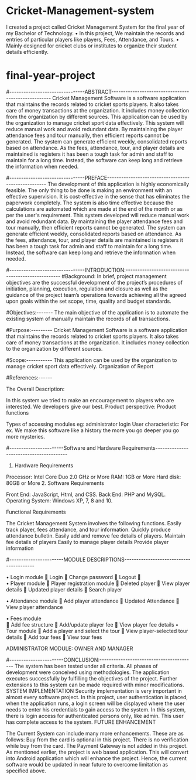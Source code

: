 # Cricket-Management-system
 I created a project called Cricket Management System for the final year of my Bachelor of Technology. • In this project, We maintain the records and entries of particular players like players, Fees, Attendance, and Tours. • Mainly designed for cricket clubs or institutes to organize their student details efficiently.

# final-year-project


#--------------------------------ABSTRACT----------------------------------------------------
Cricket Management Software is a software application that maintains the records related to cricket sports players. It also takes care of money transactions at the organization. It includes money collection from the organization by different sources. This application can be used by the organization to manage cricket sport data effectively. This system will reduce manual work and avoid redundant data. By maintaining the player attendance fees and tour manually, then efficient reports cannot be generated. The system can generate efficient weekly, consolidated reports based on attendance. As the fees, attendance, tour, and player details are maintained is registers it has been a tough task for admin and staff to maintain for a long time. Instead, the software can keep long and retrieve the information when needed.

 
#--------------------------------PREFACE----------------------------------------------------
The development of this application is highly economically feasible. The only thing to be done is making an environment with an effective supervision.
It is cost-effective in the sense that has eliminates the paperwork completely. The system is also time effective because the calculations are automated which are made at the end of the month or as per the user's requirement.
This system developed will reduce manual work and avoid redundant data. By maintaining the player attendance fees and tour manually, then efficient reports cannot be generated. The system can generate efficient weekly, consolidated reports based on attendance. As the fees, attendance, tour, and player details are maintained is registers it has been a tough task for admin and staff to maintain for a long time. Instead, the software can keep long and retrieve the information when needed.

#--------------------------------INTRODUCTION:--------------------------------------------------
#Background: 
In brief, project management objectives are the successful development of the project’s procedures of initiation, planning, execution, regulation and closure as well as the guidance of the project team’s operations towards achieving all the agreed upon goals within the set scope, time, quality and budget standards.

#Objectives:-------
The main objective of the application is to automate the existing   system of manually maintain the records of all transactions.

#Purpose:---------
Cricket Management Software is a software application that maintains the records related to cricket sports players. It also takes care of money transactions at the organization. It includes money collection to the organization by different sources.

#Scope:-----------
This application can be used by the organization to manage cricket sport data effectively. 
Organization of Report

#References:------

The Overall Description:

In this system we tried to make an encouragement to players who are interested.
We developers give our best.
Product perspective:
Product functions

Types of accessing modules eg: administrator login
    User characteristic:
    For ex. We make this software like a history the more you go deeper you go more mysteries.
 
 #-----------------------Software and Hardware Requirements----------------------------------------

1.	Hardware Requirements

Processor: Intel Core Duo 2.0 GHz or More
RAM: 1GB or More
Hard disk: 80GB or More
2.	Software Requirements

Front End: JavaScript, Html, and CSS.
Back End: PHP and MySQL.
Operating System: Windows XP, 7, 8 and 10.

Functional Requirements

The Cricket Management System involves the following functions.
Easily track player, fees attendance, and tour information.
Quickly produce attendance bulletin.
Easily add and remove fee details of players.
Maintain fee details of players
Easily to manage player details
Provide player information

#-----------------------MODULE DESCRIPTIONS----------------------------------------

•	Login module
	Login
	Change password
	Logout
	
•	Player module
	 Player registration module 
	 Deleted player 
	View player details 
	Updated player details
	Search player 

•	Attendance module 
	Add player attendance
	Updated Attendance
	View player attendance


•	Fees module   
	Add fee structure
	Add/update player fee
	View player fee details
•	Tour module
	Add a player and select the tour
	View player-selected tour details 
	Add tour fees 
	View tour fees 

ADMINISTRATOR MODULE: OWNER AND MANAGER

#-----------------------CONCLUSION:-----------------------------------------
The system has been tested under all criteria. All phases of development were conceived using methodologies. The application executes successfully by fulfilling the objectives of the project. Further extensions to this system can be made required with minor modifications.
SYSTEM IMPLEMENTATION
Security implementation is very important in almost every software project.
In this project, user authentication is placed, when the application runs, a login screen will be displayed where the user needs to enter his credentials to gain access to the system.
In this system, there is login access for authenticated persons only, like admin. This user has complete access to the system.
FUTURE ENHANCEMENT

The Current System can include many more enhancements. These are as follows:
Buy from the card is optional in this project.
There is no verification while buy from the card.
The Payment Gateway is not added in this project.
As mentioned earlier, the project is web based application. This will convert into
Android application which will enhance the project.
Hence, the current software would be updated in near future to overcome limitation as specified above.
